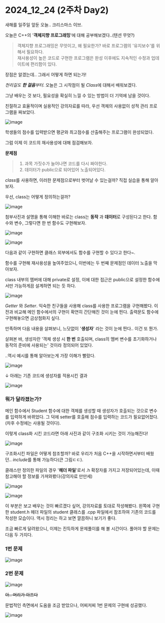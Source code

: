 # 2024_12_24 (2주차 Day2)

새해를 일주일 앞둔 오늘.. 크리스마스 이브.<br>

오늘은 C++의 '**객체지향 프로그래밍**'에 대해 공부해보겠다..(텐션 무엇?) <br>

> 객체지향 프로그래밍은 무엇이고, 왜 필요한가? 바로 프로그램의 '유지보수'를 위해서 필요하다. <br>
> 재사용성이 높은 코드로 구현한 프로그램은 완성 이후에도 지속적인 수정과 업데이트에 편리함이 있다. <br>

장점은 알겠는데.. 그래서 어떻게 하면 되는가!<br>

*천리길도 **한 걸음**부터*. 오늘은 그 시작점이 될 *Class*에 대해서 배워보겠다. <br>

그냥 배우는 것 보다, 필요성을 확실히 느낄 수 있는 방법이 더 기억에 남을 것이다. <br>

친절하고 효율적이며 실용적인 강의자료를 따라, 우선 객체의 사용없이 성적 관리 프로그램을 짜보았다. <br>

![image](https://github.com/user-attachments/assets/28557631-c15c-4407-afd6-b975e7fd97c5)

학생들의 점수를 입력받으면 평균와 최고점수를 산출해주는 프로그램이 완성되었다. <br>

그럼 이제 이 코드의 재사용성에 대해 점검해보자. <br>

**문제점**
> 1. 과목 가짓수가 늘어나면 코드를 다시 짜야한다.
> 2. 데이터가 public으로 되어있어 노출되어있다. <br>

*class*를 사용하면, 이러한 문제점으로부터 벗어날 수 있는걸까? 직접 실습을 통해 알아보자. <br>

우선, class는 어떻게 정의하는걸까? <br>

![image](https://github.com/user-attachments/assets/23e8de6f-e13c-4b7d-b8b6-9e16d6dd7b77) <br>

첨부사진과 설명을 통해 이해한 바로는 class는 **동작** 과 **데이터**로 구성된다고 한다. 함수와 변수, 그렇다면 한 번 함수도 구현해보자. <br>

![image](https://github.com/user-attachments/assets/76a57d84-7e5a-4d2e-a207-f7d36c6c9eea) <br>

![image](https://github.com/user-attachments/assets/a8591f11-f594-4cd1-9709-01caaa2b3034) <br>

다음과 같이 구현하면 클래스 외부에서도 함수를 구현할 수 있다고 한다~. <br>

함수를 구현해 재사용성을 높여주었으니, 이번에는 두 번째 문제점인 데이터 노출을 막아보자. <br>

class 내부의 멤버에 대해 private로 설정, 이에 대한 접근은 public으로 설정한 함수에서만 가능하게끔 설계하면 되는 듯 하다. <br>

![image](https://github.com/user-attachments/assets/4260450a-bc41-4d8f-aa4a-deab97f240c3) <br>

*Getter* 와 *Setter*. 익숙한 친구들을 사용해 class를 사용한 프로그램을 구현해봤다. 이전과 비교해 메인 함수에서의 구현이 확연히 간단해진 것이 눈에 띈다. 출력문도 함수에 구현해놓으면 금상첨화지 싶다. <br>

만족하며 다음 내용을 살펴보니, 느닷없이 '**생성자**' 라는 것이 눈에 띈다.. 이건 또 뭔가. <br>

살펴본 바, 생성자란 '객체 생성 시 **한 번** 호출되며, class의 멤버 변수를 초기화하거나 동작의 준비에 사용되는' 것이라 정의되어 있었다. <br>

..역시 예시를 통해 알아보는게 가장 이해가 빨랐다. <br>

![image](https://github.com/user-attachments/assets/ac95cdbf-6b1a-41bf-b6b3-a0bab851721a) <br>

↓ 아래는 기존 코드에 생성자를 적용시킨 결과 <br>

![image](https://github.com/user-attachments/assets/708e5d24-2de1-4ab6-9914-176a89f7bb6b) <br>

### 뭐가 달라졌는가? 

메인 함수에서 Student 함수에 대한 객체를 생성할 때 생성자가 호출되는 것으로 변수를 입력하게 바뀌었다. 그 덕에 setter를 호출해 점수를 입력하는 코드가 필요없어졌다.(차후 수정에는 사용될 것이다). <br>

이렇게 class화 시킨 코드라면 아래 사진과 같이 구조화 시키는 것이 가능해진다! <br>

![image](https://github.com/user-attachments/assets/61a6d27a-2c5c-46e3-9403-4a25ed2529da) <br>

구조화시킨 파일은 어떻게 참조할까? 바로 우리가 처음 C++을 시작하면서부터 배웠던.. *include*를 통해 가능하다(큰 그림ㄷㄷ). <br>

클래스만 정의한 파일의 경우 '**헤더 파일**'로서 .h 확장자를 가지고 저장되어있는데, 이때 참고해야 할 정보를 가져와봤다(강의자료 만만세) <br>

![image](https://github.com/user-attachments/assets/ff204ef2-1874-41a7-8eec-cf380c025167) <br>

![image](https://github.com/user-attachments/assets/bea2be21-9162-4a9b-9fcc-ffc84f41811a) <br>

이 부분은 보고 배우는 것이 빠르겠다 싶어, 강의자료를 토대로 작성해봤다. 왼쪽에 구현한 student.h 헤더 파일의 student 클래스를 .cpp 파일에서 참조하여 기존의 코드를 작성한 모습이다. 역시 정리는 하고 보면 깔끔하니 보기가 좋다. <br>

조금 빠르게 달려왔으니, 이제는 진득하게 문제풀이를 해 볼 시간이다. 풀어야 할 문제는 다음 두 가지다. <br>

### 1번 문제 <br>
![image](https://github.com/user-attachments/assets/27067356-a694-472a-9f52-c3817b5e47f5) <br>

### 2번 문제 <br>
![image](https://github.com/user-attachments/assets/68b405aa-71fe-4cf7-a09d-80c43e246293) <br>

~~아.. 머리가 아프다~~ <br>

문법적인 측면에서 도움을 조금 받았으나, 어찌저찌 1번 문제의 구현에 성공했다. <br>

![image](https://github.com/user-attachments/assets/581353de-4996-453e-a14d-89947e907770) <br>
